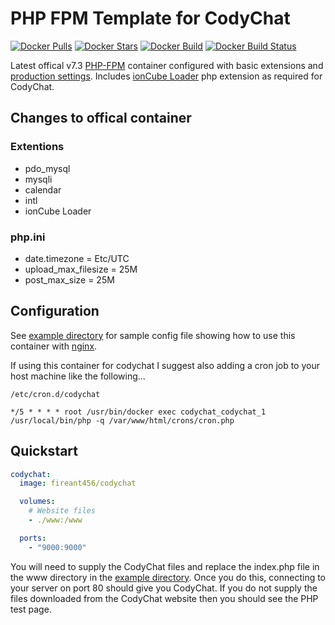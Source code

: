 # PHP FPM Template for CodyChat

[![Docker Pulls](https://img.shields.io/docker/pulls/fireant456/codychat.svg)](https://hub.docker.com/r/fireant456/codychat/)
[![Docker Stars](https://img.shields.io/docker/stars/fireant456/codychat.svg)](https://hub.docker.com/r/fireant456/codychat/)
[![Docker Build](https://img.shields.io/docker/cloud/automated/fireant456/codychat)](https://hub.docker.com/r/fireant456/codychat/)
[![Docker Build Status](https://img.shields.io/docker/cloud/build/fireant456/codychat)](https://hub.docker.com/r/fireant456/codychat/)

Latest offical v7.3 [PHP-FPM](https://hub.docker.com/_/php/) container configured with basic extensions and [production settings](https://github.com/php/php-src/blob/master/php.ini-production). Includes [ionCube Loader](https://www.ioncube.com/loaders.php) php extension as required for CodyChat.

## Changes to offical container

### Extentions

- pdo_mysql
- mysqli
- calendar
- intl
- ionCube Loader

### php.ini

- date.timezone = Etc/UTC
- upload_max_filesize = 25M
- post_max_size = 25M

## Configuration

See [example directory](https://github.com/Fireant456/docker-codychat/tree/master/example) for sample config file showing how to use this container with [nginx](https://hub.docker.com/_/nginx/).

If using this container for codychat I suggest also adding a cron job to your host machine like the following...

`/etc/cron.d/codychat`

```
*/5 * * * * root /usr/bin/docker exec codychat_codychat_1 /usr/local/bin/php -q /var/www/html/crons/cron.php

```

## Quickstart

```yml
codychat:
  image: fireant456/codychat

  volumes:
    # Website files
    - ./www:/www

  ports:
    - "9000:9000"
```

You will need to supply the CodyChat files and replace the index.php file in the www directory in the [example directory](https://github.com/Fireant456/docker-codychat/tree/master/example). Once you do this, connecting to your server on port 80 should give you CodyChat. If you do not supply the files downloaded from the CodyChat website then you should see the PHP test page.
